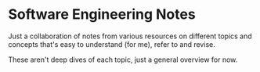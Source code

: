 # Software Engineering Notes
Just a collaboration of notes from various resources on different topics and concepts that's easy to understand (for me), refer to and revise. 

These aren't deep dives of each topic, just a general overview for now.